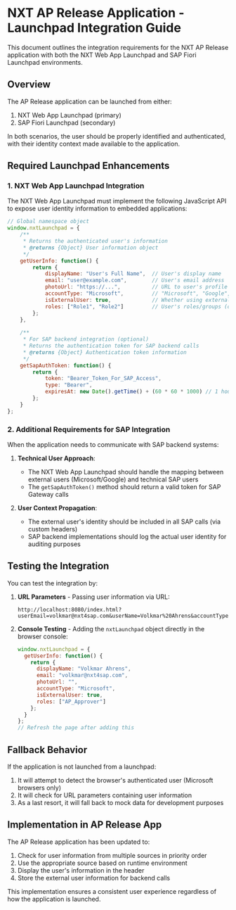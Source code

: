 # NXT AP Release Application - Launchpad Integration Guide

This document outlines the integration requirements for the NXT AP Release application with both the NXT Web App Launchpad and SAP Fiori Launchpad environments.

## Overview

The AP Release application can be launched from either:
1. NXT Web App Launchpad (primary)
2. SAP Fiori Launchpad (secondary)

In both scenarios, the user should be properly identified and authenticated, with their identity context made available to the application.

## Required Launchpad Enhancements

### 1. NXT Web App Launchpad Integration

The NXT Web App Launchpad must implement the following JavaScript API to expose user identity information to embedded applications:

```javascript
// Global namespace object
window.nxtLaunchpad = {
    /**
     * Returns the authenticated user's information
     * @returns {Object} User information object
     */
    getUserInfo: function() {
        return {
            displayName: "User's Full Name",  // User's display name
            email: "user@example.com",        // User's email address
            photoUrl: "https://...",          // URL to user's profile picture (optional)
            accountType: "Microsoft",         // "Microsoft", "Google", "Local", etc.
            isExternalUser: true,             // Whether using external identity provider
            roles: ["Role1", "Role2"]         // User's roles/groups (optional)
        };
    },
    
    /**
     * For SAP backend integration (optional)
     * Returns the authentication token for SAP backend calls
     * @returns {Object} Authentication token information
     */
    getSapAuthToken: function() {
        return {
            token: "Bearer_Token_For_SAP_Access",
            type: "Bearer",
            expiresAt: new Date().getTime() + (60 * 60 * 1000) // 1 hour expiry
        };
    }
};
```

### 2. Additional Requirements for SAP Integration

When the application needs to communicate with SAP backend systems:

1. **Technical User Approach**: 
   - The NXT Web App Launchpad should handle the mapping between external users (Microsoft/Google) and technical SAP users
   - The `getSapAuthToken()` method should return a valid token for SAP Gateway calls

2. **User Context Propagation**:
   - The external user's identity should be included in all SAP calls (via custom headers)
   - SAP backend implementations should log the actual user identity for auditing purposes

## Testing the Integration

You can test the integration by:

1. **URL Parameters** - Passing user information via URL:
   ```
   http://localhost:8080/index.html?userEmail=volkmar@nxt4sap.com&userName=Volkmar%20Ahrens&accountType=Microsoft
   ```

2. **Console Testing** - Adding the `nxtLaunchpad` object directly in the browser console:
   ```javascript
   window.nxtLaunchpad = {
     getUserInfo: function() {
       return {
         displayName: "Volkmar Ahrens",
         email: "volkmar@nxt4sap.com",
         photoUrl: "",
         accountType: "Microsoft",
         isExternalUser: true,
         roles: ["AP_Approver"]
       };
     }
   };
   // Refresh the page after adding this
   ```

## Fallback Behavior

If the application is not launched from a launchpad:

1. It will attempt to detect the browser's authenticated user (Microsoft browsers only)
2. It will check for URL parameters containing user information
3. As a last resort, it will fall back to mock data for development purposes

## Implementation in AP Release App

The AP Release application has been updated to:

1. Check for user information from multiple sources in priority order
2. Use the appropriate source based on runtime environment
3. Display the user's information in the header
4. Store the external user information for backend calls

This implementation ensures a consistent user experience regardless of how the application is launched.
